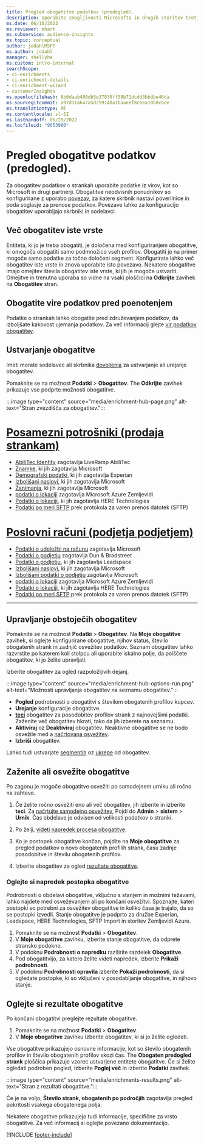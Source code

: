```yaml
---
title: Pregled obogatitve podatkov (predogled).
description: Uporabite zmogljivosti Microsofta in drugih storitev tretjih oseb, da obogatite svoje podatke o strankah.
ms.date: 06/10/2022
ms.reviewer: mhart
ms.subservice: audience-insights
ms.topic: conceptual
author: jodahlMSFT
ms.author: jodahl
manager: shellyha
ms.custom: intro-internal
searchScope:
- ci-enrichments
- ci-enrichment-details
- ci-enrichment-wizard
- customerInsights
ms.openlocfilehash: 6b6daab480db5e37830ff58b71dcdd3bbdbe46da
ms.sourcegitcommit: a97d31a647a5d259140a1baaeef8c6ea10b8cbde
ms.translationtype: MT
ms.contentlocale: sl-SI
ms.lasthandoff: 06/29/2022
ms.locfileid: "9053900"
---
```

# <a name="data-enrichment-preview-overview"></a>Pregled obogatitve podatkov (predogled).

Za obogatitev podatkov o strankah uporabite podatke iz virov, kot so Microsoft in drugi partnerji. Obogatitve neodvisnih ponudnikov so konfigurirane z uporabo [povezav](connections.md), za katere skrbnik nastavi poverilnice in poda soglasje za prenose podatkov. Povezave lahko za konfiguracijo obogatitev uporabljajo skrbniki in sodelavci.  

## <a name="multiple-enrichments-of-the-same-type"></a>Več obogatitev iste vrste

Entiteta, ki jo je treba obogatiti, je določena med konfiguriranjem obogatitve, ki omogoča obogatiti samo podmnožico vseh profilov. Obogatiti je na primer mogoče samo podatke za točno določeni segment. Konfigurirate lahko več obogatitev iste vrste in znova uporabite isto povezavo. Nekatere obogatitve imajo omejitev števila obogatitev iste vrste, ki jih je mogoče ustvariti. Omejitve in trenutna uporaba so vidne na vsaki ploščici na **Odkrijte** zavihek na **Obogatitev** stran.

## <a name="enrich-data-sources-before-unification"></a>Obogatite vire podatkov pred poenotenjem

Podatke o strankah lahko obogatite pred združevanjem podatkov, da izboljšate kakovost ujemanja podatkov. Za več informacij glejte [vir podatkov obogatitev](data-sources-enrichment.md).

## <a name="create-an-enrichment"></a>Ustvarjanje obogatitve

Imeti morate sodelavec ali skrbnika [dovoljenja](permissions.md) za ustvarjanje ali urejanje obogatitev.

Pomaknite se na možnost **Podatki** > **Obogatitev**. The **Odkrijte** zavihek prikazuje vse podprte možnosti obogatitve.

:::image type="content" source="media/enrichment-hub-page.png" alt-text="Stran zvezdišča za obogatitev.":::

# <a name="individual-consumers-b-to-c"></a>[Posamezni potrošniki (prodaja strankam)](#tab/b2c)

- [AbiliTec Identity](enrichment-liveramp.md) zagotavlja LiveRamp AbiliTec
- [Znamke](enrichment-microsoft.md), ki jih zagotavlja Microsoft
- [Demografski podatki](enrichment-experian.md), ki jih zagotavlja Experian
- [Izboljšani naslovi](enrichment-enhanced-addresses.md), ki jih zagotavlja Microsoft
- [Zanimanja](enrichment-microsoft.md), ki jih zagotavlja Microsoft
- [podatki o lokaciji](enrichment-azure-maps.md) zagotavlja Microsoft Azure Zemljevidi
- [Podatki o lokaciji](enrichment-here.md), ki jih zagotavlja HERE Technologies
- [Podatki po meri SFTP](enrichment-SFTP-custom-import.md) prek protokola za varen prenos datotek (SFTP)

# <a name="business-accounts-b-to-b"></a>[Poslovni računi (podjetja podjetjem)](#tab/b2b)

- [Podatki o udeležbi na računu](enrichment-office.md) zagotavlja Microsoft
- [Podatki o podjetju](enrichment-dnb.md) zagotavlja Dun & Bradstreet
- [Podatki o podjetju](enrichment-leadspace.md), ki jih zagotavlja Leadspace
- [Izboljšani naslovi](enrichment-enhanced-addresses.md), ki jih zagotavlja Microsoft
- [Izboljšani podatki o podjetju](enrichment-enhanced-company-data.md) zagotavlja Microsoft
- [podatki o lokaciji](enrichment-azure-maps.md) zagotavlja Microsoft Azure Zemljevidi
- [Podatki o lokaciji](enrichment-here.md), ki jih zagotavlja HERE Technologies
- [Podatki po meri SFTP](enrichment-SFTP-custom-import.md) prek protokola za varen prenos datotek (SFTP)

---

## <a name="manage-existing-enrichments"></a>Upravljanje obstoječih obogatitev

Pomaknite se na možnost **Podatki** > **Obogatitev**. Na **Moje obogatitve** zavihek, si oglejte konfigurirane obogatitve, njihov status, število obogatenih strank in zadnjič osvežitev podatkov. Seznam obogatitev lahko razvrstite po katerem koli stolpcu ali uporabite iskalno polje, da poiščete obogatitev, ki jo želite upravljati.

Izberite obogatitev za ogled razpoložljivih dejanj.

:::image type="content" source="media/enrichment-hub-options-run.png" alt-text="Možnosti upravljanja obogatitev na seznamu obogatitev.":::

- **Pogled** podrobnosti o obogatitvi s številom obogatenih profilov kupcev.
- **Urejanje** konfiguracije obogatitve.
- [**teci**](#run-or-refresh-enrichments) obogatitev za posodobitev profilov strank z najnovejšimi podatki. Zaženite več obogatitev hkrati, tako da jih izberete na seznamu.
- **Aktiviraj** oz **Deaktiviraj** obogatitev. Neaktivne obogatitve se ne bodo osvežile med a [načrtovana osvežitev](system.md#schedule-tab).
- **Izbriši** obogatitev.

Lahko tudi ustvarjate [segmentih](segments.md) oz [ukrepe](measures.md) od obogatitev.

## <a name="run-or-refresh-enrichments"></a>Zaženite ali osvežite obogatitve

Po zagonu je mogoče obogatitve osvežiti po samodejnem urniku ali ročno na zahtevo.

1. Če želite ročno osvežiti eno ali več obogatitev, jih izberite in izberite **teci**. Za [načrtujte samodejno osvežitev](system.md#schedule-tab), Pojdi do **Admin** > **sistem** > **Urnik**. Čas obdelave je odvisen od velikosti podatkov o stranki.

1. Po želji, [videti napredek procesa obogatitve](#see-the-progress-of-the-enrichment-process).

1. Ko je postopek obogatitve končan, pojdite na **Moje obogatitve** za pregled podatkov o novo obogatenih profilih strank, času zadnje posodobitve in številu obogatenih profilov.

1. Izberite obogatitev za ogled [rezultate obogatitve](#view-enrichment-results).

### <a name="see-the-progress-of-the-enrichment-process"></a>Oglejte si napredek postopka obogatitve

Podrobnosti o obdelavi obogatitve, vključno s stanjem in možnimi težavami, lahko najdete med osveževanjem ali po končani osvežitvi. Spoznajte, kateri postopki so potrebni za osvežitev obogatitve in koliko časa je trajalo, da so se postopki izvedli. Stanje obogatitve je podprto za družbe Experian, Leadspace, HERE Technologies, SFTP Import in storitev Zemljevidi Azure.

1. Pomaknite se na možnost **Podatki** > **Obogatitev**.
1. V **Moje obogatitve** zavihku, izberite stanje obogatitve, da odprete stransko podokno.
1. V podoknu **Podrobnosti o napredku** razširite razdelek **Obogatitve**.
1. Pod obogatitvijo, za katero želite videti napredek, izberite **Prikaži podrobnosti**.
1. V podoknu **Podrobnosti opravila** izberite **Pokaži podrobnosti**, da si ogledate postopke, ki so vključeni v posodabljanje obogatitve, in njihovo stanje.

## <a name="view-enrichment-results"></a>Oglejte si rezultate obogatitve

Po končani obogatitvi preglejte rezultate obogatitve.

1. Pomaknite se na možnost **Podatki** > **Obogatitev**.
1. V **Moje obogatitve** zavihku izberite obogatitev, ki si jo želite ogledati.

Vse obogatitve prikazujejo osnovne informacije, kot so število obogatenih profilov in število obogatenih profilov skozi čas. The **Obogaten predogled strank** ploščica prikazuje vzorec ustvarjene entitete obogatitve. Če si želite ogledati podroben pogled, izberite **Poglej več** in izberite **Podatki** zavihek.

:::image type="content" source="media/enrichments-results.png" alt-text="Stran z rezultati obogatitve.":::

Če je na voljo, **Število strank, obogatenih po področjih** zagotavlja pregled pokritosti vsakega obogatenega polja.

Nekatere obogatitve prikazujejo tudi informacije, specifične za vrsto obogatitve. Za več informacij si oglejte povezano dokumentacijo.

[!INCLUDE [footer-include](includes/footer-banner.md)]
